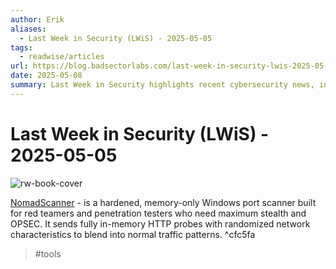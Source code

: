 ```yaml
---
author: Erik
aliases:
  - Last Week in Security (LWiS) - 2025-05-05
tags:
  - readwise/articles
url: https://blog.badsectorlabs.com/last-week-in-security-lwis-2025-05-05.html?__readwiseLocation=
date: 2025-05-08
summary: Last Week in Security highlights recent cybersecurity news, including a serious vulnerability in Apple's AirPlay protocol that affects various devices. It also discusses new hacking techniques and tools, such as SonicBoom and GraphSpy, which are used for exploiting systems and gaining access. Additionally, the post mentions updates on existing tools like Evilginx Pro and new methods for bypassing security measures.
---
```

# Last Week in Security (LWiS) - 2025-05-05

![rw-book-cover](https://blog.badsectorlabs.com/images/social.jpg)


[NomadScanner](https://github.com/django-88/NomadScanner) - is a hardened, memory-only Windows port scanner built for red teamers and penetration testers who need maximum stealth and OPSEC. It sends fully in-memory HTTP probes with randomized network characteristics to blend into normal traffic patterns. [](https://read.readwise.io/read/01jtmsh0ncezcp2a1tpg30sf24) ^cfc5fa
> #tools 
